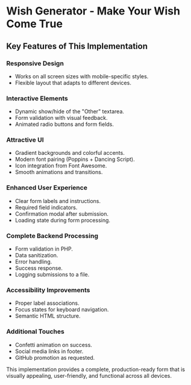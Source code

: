 # Wish Generator - Make Your Wish Come True  

## Key Features of This Implementation  

### Responsive Design  
- Works on all screen sizes with mobile-specific styles.  
- Flexible layout that adapts to different devices.  

### Interactive Elements  
- Dynamic show/hide of the "Other" textarea.  
- Form validation with visual feedback.  
- Animated radio buttons and form fields.  

### Attractive UI  
- Gradient backgrounds and colorful accents.  
- Modern font pairing (Poppins + Dancing Script).  
- Icon integration from Font Awesome.  
- Smooth animations and transitions.  

### Enhanced User Experience  
- Clear form labels and instructions.  
- Required field indicators.  
- Confirmation modal after submission.  
- Loading state during form processing.  

### Complete Backend Processing  
- Form validation in PHP.  
- Data sanitization.  
- Error handling.  
- Success response.  
- Logging submissions to a file.  

### Accessibility Improvements  
- Proper label associations.  
- Focus states for keyboard navigation.  
- Semantic HTML structure.  

### Additional Touches  
- Confetti animation on success.  
- Social media links in footer.  
- GitHub promotion as requested.  

This implementation provides a complete, production-ready form that is visually appealing, user-friendly, and functional across all devices.  